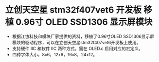 # 立创天空星 stm32f407vet6 开发板 移植 0.96寸 OLED SSD1306 显示屏模块

- 根据江协科技和模块厂家提供的资料，移植了0.96寸OLED SSD1306显示屏模块的驱动程序，可以在立创天空星stm32f407vet6开发板上使用。
- 支持硬件 IIC 和软件 IIC 两种方式。需在 OLED.c 启用对应的宏定义。
- 四种字体大小，8x6，12x6，16x8，24x12。